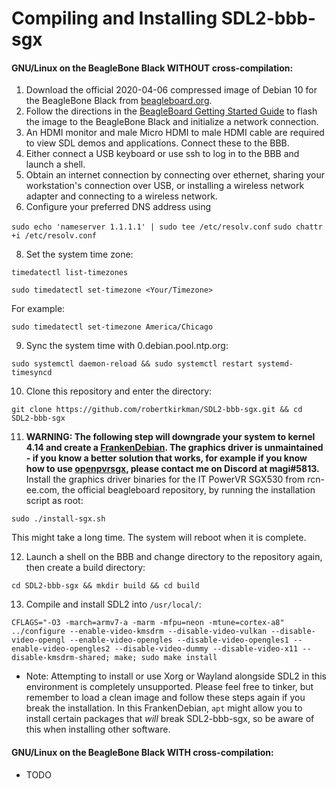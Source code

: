 # Compiling and Installing SDL2-bbb-sgx
#### GNU/Linux on the BeagleBone Black WITHOUT cross-compilation:
1. Download the official 2020-04-06 compressed image of Debian 10 for the BeagleBone Black from [beagleboard.org](https://debian.beagleboard.org/images/bone-debian-10.3-iot-armhf-2020-04-06-4gb.img.xz).
2. Follow the directions in the [BeagleBoard Getting Started Guide](https://beagleboard.org/getting-started) to flash the image to the BeagleBone Black and initialize a network connection. 
3. An HDMI monitor and male Micro HDMI to male HDMI cable are required to view SDL demos and applications. Connect these to the BBB.
4. Either connect a USB keyboard or use ssh to log in to the BBB and launch a shell.
5. Obtain an internet connection by connecting over ethernet, sharing your workstation's connection over USB, or installing a wireless network adapter and connecting to a wireless network.
6. Configure your preferred DNS address using 

`sudo echo 'nameserver 1.1.1.1' | sudo tee /etc/resolv.conf`
`sudo chattr +i /etc/resolv.conf`

8. Set the system time zone:

`timedatectl list-timezones`

`sudo timedatectl set-timezone <Your/Timezone>`

For example:

`sudo timedatectl set-timezone America/Chicago`

9. Sync the system time with 0.debian.pool.ntp.org:

`sudo systemctl daemon-reload && sudo systemctl restart systemd-timesyncd`

10. Clone this repository and enter the directory:

`git clone https://github.com/robertkirkman/SDL2-bbb-sgx.git && cd SDL2-bbb-sgx`

11. **WARNING: The following step will downgrade your system to kernel 4.14 and create a [FrankenDebian](https://wiki.debian.org/DontBreakDebian). The graphics driver is unmaintained - if you know a better solution that works, for example if you know how to use [openpvrsgx](https://github.com/openpvrsgx-devgroup/linux_openpvrsgx), please contact me on Discord at magi#5813.**
Install the graphics driver binaries for the IT PowerVR SGX530 from rcn-ee.com, the official beagleboard repository, by running the installation script as root:

`sudo ./install-sgx.sh`

This might take a long time. The system will reboot when it is complete.


12. Launch a shell on the BBB and change directory to the repository again, then create a build directory:

`cd SDL2-bbb-sgx && mkdir build && cd build`

13. Compile and install SDL2 into `/usr/local/`:

`CFLAGS="-O3 -march=armv7-a -marm -mfpu=neon -mtune=cortex-a8" ../configure --enable-video-kmsdrm --disable-video-vulkan --disable-video-opengl --enable-video-opengles --disable-video-opengles1 --enable-video-opengles2 --disable-video-dummy --disable-video-x11 --disable-kmsdrm-shared; make; sudo make install`

- Note: Attempting to install or use Xorg or Wayland alongside SDL2 in this environment is completely unsupported. Please feel free to tinker, but remember to load a clean image and follow these steps again if you break the installation. In this FrankenDebian, `apt` might allow you to install certain packages that *will* break SDL2-bbb-sgx, so be aware of this when installing other software.

#### GNU/Linux on the BeagleBone Black WITH cross-compilation:
* TODO
